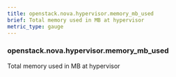 ```yaml
---
title: openstack.nova.hypervisor.memory_mb_used
brief: Total memory used in MB at hypervisor
metric_type: gauge
---
```

### openstack.nova.hypervisor.memory_mb_used

Total memory used in MB at hypervisor